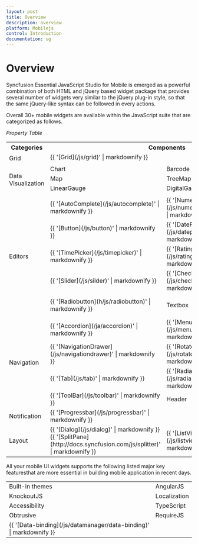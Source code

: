 ```yaml
---
layout: post
title: Overview
description: overview
platform: Mobilejs
control: Introduction
documentation: ug
---
```


# Overview

Syncfusion Essential JavaScript Studio for Mobile is emerged as a powerful combination of both HTML and jQuery based widget package that provides several number of widgets very similar to the jQuery plug-in style, so that the same jQuery-like syntax can be followed in every actions. 

Overall 30+ mobile widgets are available within the JavaScript suite that are categorized as follows.

_Property Table_

<table>
<tr>
<th>
Categories</th><th colspan = "4">
Components</th></tr>
<tr>
<td rowspan = "2">
Grid</td><td colspan = "4">
{{ '[Grid](/js/grid)' | markdownify }}</td></tr>
<tr>
<td colspan = "4">
</td></tr>
<tr>
<td rowspan = "4">
Data Visualization</td><td>
Chart</td><td colspan = "2">
Barcode</td><td>
RangeNavigator</td></tr>
<tr>
<td>
Map</td><td colspan = "2">
TreeMap</td><td>
RadialGauge</td></tr>
<tr>
<td>
LinearGauge</td><td colspan = "2">
DigitalGauge</td><td>
BulletGraph</td></tr>
<tr>
<td>
</td><td colspan = "3">
</td></tr>
<tr>
<td rowspan = "5">
Editors</td><td>
{{ '[AutoComplete](/js/autocomplete)' | markdownify }}</td><td>
{{ '[NumericTextbox](/js/numerictextbox)' | markdownify }}</td><td colspan = "2">
{{ 'PasswordTextbox' | markdownify }}</td></tr>
<tr>
<td>
{{ '[Button](/js/button)' | markdownify }}</td><td>
{{ '[DatePicker](/js/datepicker)' | markdownify }}</td><td colspan = "2">
{{ 'TextArea' | markdownify }}</td></tr>
<tr>
<td>
{{ '[TimePicker](/js/timepicker)' | markdownify }}</td><td>
{{ '[Rating](/js/rating)' | markdownify }}</td><td colspan = "2">
{{ '[MaskEdit](/js/maskedit)' | markdownify }}</td></tr>
<tr>
<td>
{{ '[Slider](/js/silder)' | markdownify }}</td><td>
{{ '[Checkbox](/js/checkbox)' | markdownify }}</td><td colspan = "2">
{{ '[GroupButton](/js/groupbutton)' | markdownify }}</td></tr>
<tr>
<td>
{{ '[Radiobutton](h/js/radiobutton)' | markdownify }}</td><td>
Textbox</td><td colspan = "2">
{{ '[ToggleButton](/js/togglebutton)' | markdownify }}</td></tr>
<tr>
<td rowspan = "4">
Navigation</td><td>
{{ '[Accordion](/ja/accordion)' | markdownify }}</td><td colspan = "2">
{{ '[Menu](/js/menu)' | markdownify }}</td><td>
</td></tr>
<tr>
<td>
{{ '[NavigationDrawer](/js/navigationdrawer)' | markdownify }}</td><td colspan = "2">
{{ '[Rotator](/js/rotator)' | markdownify }}</td><td>
</td></tr>
<tr>
<td>
{{ '[Tab](/js/tab)' | markdownify }}</td><td colspan = "2">
{{ '[RadialMenu](/js/radialmenu)' | markdownify }}</td><td>
{{ '[ScrollPanel](/js/scroller)' | markdownify }}</td></tr>
<tr>
<td>
{{ '[ToolBar](/js/toolbar)' | markdownify }}</td><td colspan = "2">
Header</td><td>
Footer</td></tr>
<tr>
<td>
Notification</td><td>
{{ '[Progressbar](/js/progressbar)' | markdownify }}</td><td colspan = "3">
</td></tr>
<tr>
<td>
Layout</td><td>
{{ '[Dialog](/js/dialog)' | markdownify }}{{ '[SplitPane](http://docs.syncfusion.com/js/splitter)' | markdownify }}</td><td colspan = "2">
{{ '[ListView](/js/listview)' | markdownify }}</td><td>
{{ '[TileView](/js/tile)' | markdownify }}</td></tr>
</table>


All your mobile UI widgets supports the following listed major key featuresthat are more essential in building mobile application in recent days.


<table>
<tr>
<td>
Built-in themes</td><td>
AngularJS</td></tr>
<tr>
<td>
KnockoutJS</td><td>
Localization</td></tr>
<tr>
<td>
Accessibility</td><td>
TypeScript</td></tr>
<tr>
<td>
Obtrusive</td><td>
RequireJS</td></tr>
<tr>
<td>
{{ '[Data-binding](/js/datamanager/data-binding)' | markdownify }}</td><td>
</td></tr>
</table>


